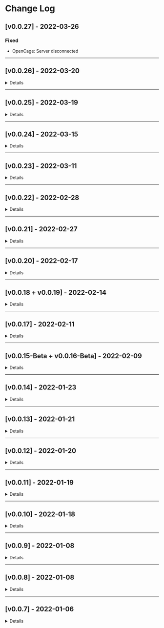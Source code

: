 # Change Log

## [v0.0.27] - 2022-03-26

### Fixed
- OpenCage: Server disconnected

---
## [v0.0.26] - 2022-03-20

<details>

### Changed
- API-Lib
</details>

---
## [v0.0.25] - 2022-03-19

<details>

### Added
- OpenCage Geocoding API

### Fixed
- #11

### Changed
- `child_no` to `watch_ids`
</details>

---
## [v0.0.24] - 2022-03-15

<details>

### Changed
- var name
- Api-Lib-Version
- obsolet import removed
</details>

---
## [v0.0.23] - 2022-03-11

<details>

### Added
- Lint with flake8

### Changed
- Entities
- Api-Lib-Version
- obsolet import removed
</details>

---
## [v0.0.22] - 2022-02-28

<details>

### Changed
- distance calculation (Meter)
</details>

---
## [v0.0.21] - 2022-02-27

<details>

### Changed
- var name

### Added
- Device Track last Time
- toggle switch Device Track [#15](https://github.com/Ludy87/xplora_watch/issues/15)

**Please add helper toggle with Name `Xplora Tracker Switch` Entity-ID `input_boolean.xplora_tracker_switch`**
</details>

---
## [v0.0.20] - 2022-02-17

<details>

### Changed
- Api-Lib-Version
</details>

---
## [v0.0.18 + v0.0.19] - 2022-02-14

<details>

### Fixed
- Device Tracker state `not_home` | `home` #12

### Changed
- obsolet import removed
</details>

---
## [v0.0.17] - 2022-02-11

<details>

### Fixed
- state error
- two init notify
- device tracker init error - no def

### Changed
- var name api -> controller
- obsolet import removed
</details>

---
## [v0.0.15-Beta + v0.0.16-Beta] - 2022-02-09

<details>

### Fixed
- Notify send error

### Changed
- hacs & homeassistant version

### Added
- multi watch profil
</details>

---
## [v0.0.14] - 2022-01-23

<details>

### Changed
- cleanup

### Added
- Icon Silent/Alarm
</details>

---
## [v0.0.13] - 2022-01-21

<details>

### Changed
- cleanup

### Fixed
- frozen state
</details>

---
## [v0.0.12] - 2022-01-20

<details>

### Added
- Watch Tracker Name
</details>

---
## [v0.0.11] - 2022-01-19

<details>

### Added
- Watch Safezone GPS - `DeviceTracker`
- Profil image Watch Tracker

### Changed
- variable
</details>

---
## [v0.0.10] - 2022-01-18

<details>

### Added
- Track Watch - `DeviceTracker`
</details>

---
## [v0.0.9] - 2022-01-08

<details>

### Added
- Watch alarm(s) - `Switch`
</details>

---

## [v0.0.8] - 2022-01-08

<details>

### Fixed
- frozen state
</details>

---
## [v0.0.7] - 2022-01-06

<details>

### Added
- Watch is safe - `BinarySensor`
- Watch charging - `BinarySensor`
- Watch silent(s) - `Switch`

### Changed
- `sync` to `async`

### Fixed
- timer control reload Entity
- wrong declaration (`sensors` to `types`)
</details>